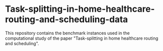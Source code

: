 # Task-splitting-in-home-healthcare-routing-and-scheduling-data
This repository contains the benchmark instances used in the computational study of the paper "Task-splitting in home healthcare routing and scheduling".
